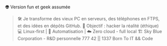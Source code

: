 👽 Version fun et geek assumée

> 🛠️ Je transforme des vieux PC en serveurs, des téléphones en FTPS, et des idées en dépôts GitHub.
🎯 Objectif : hacker la réalité (éthique)
💻 Linux-first | 🔄 Automatisation | ☁️ Zero cloud - full local
🏗️ Sky Blue Corporation - R&D personnelle
> 777
> 42 || 1337
> Born To IT && Code 
